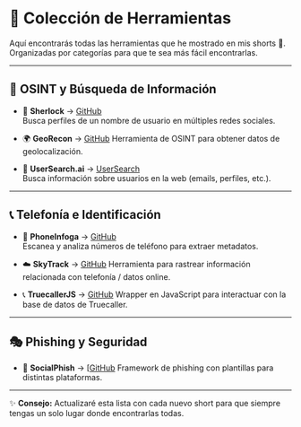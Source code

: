 # 📂 Colección de Herramientas

Aquí encontrarás todas las herramientas que he mostrado en mis shorts 🚀.  
Organizadas por categorías para que te sea más fácil encontrarlas.

---

## 📱 OSINT y Búsqueda de Información
- 🔎 **Sherlock** → [GitHub](https://github.com/sherlock-project/sherlock)  
  Busca perfiles de un nombre de usuario en múltiples redes sociales.

- 🌍 **GeoRecon** → [GitHub](https://github.com/radioactivetobi/GeoRecon)
  Herramienta de OSINT para obtener datos de geolocalización.

- 👤 **UserSearch.ai** → [UserSearch](https://usersearch.ai/)  
  Busca información sobre usuarios en la web (emails, perfiles, etc.).

---

## 📞 Telefonía e Identificación
- 📱 **PhoneInfoga** → [GitHub](https://github.com/sundowndev/PhoneInfoga)  
  Escanea y analiza números de teléfono para extraer metadatos.

- ☁️ **SkyTrack** → [GitHub](https://github.com/ANG13T/skytrack)
  Herramienta para rastrear información relacionada con telefonía / datos online.

- 📞 **TruecallerJS** → [GitHub](https://github.com/sumithemmadi/truecallerjs) 
  Wrapper en JavaScript para interactuar con la base de datos de Truecaller.

---

## 🎭 Phishing y Seguridad
- 🎣 **SocialPhish** → [[GitHub](https://github.com/mrlarkowis/SocialPhish) 
  Framework de phishing con plantillas para distintas plataformas.

---

✨ **Consejo:** Actualizaré esta lista con cada nuevo short para que siempre tengas un solo lugar donde encontrarlas todas.
